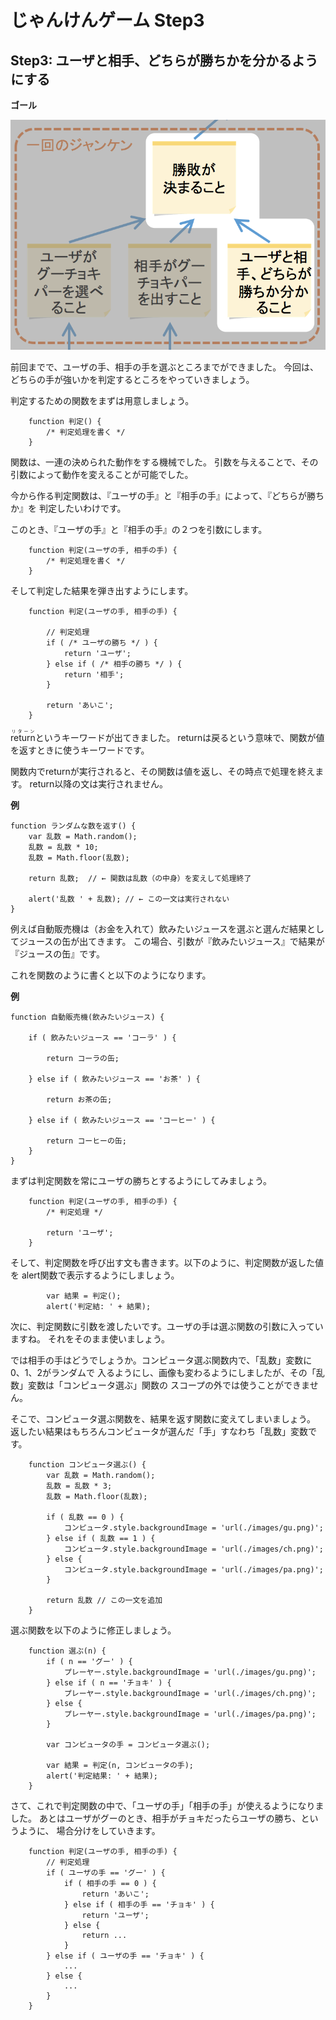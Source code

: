 じゃんけんゲーム Step3
=========================

## Step3: ユーザと相手、どちらが勝ちかを分かるようにする

**ゴール**

![Step3のゴール](https://github.com/TechZemi/Janken/blob/master/README/Step3.png?raw=true)

前回までで、ユーザの手、相手の手を選ぶところまでができました。
今回は、どちらの手が強いかを判定するところをやっていきましょう。

判定するための関数をまずは用意しましょう。

```
    function 判定() {
        /* 判定処理を書く */
    }
```

関数は、一連の決められた動作をする機械でした。
引数を与えることで、その引数によって動作を変えることが可能でした。

今から作る判定関数は、『ユーザの手』と『相手の手』によって、『どちらが勝ちか』を
判定したいわけです。

このとき、『ユーザの手』と『相手の手』の２つを引数にします。


```
    function 判定(ユーザの手, 相手の手) {
        /* 判定処理を書く */
    }
```

そして判定した結果を弾き出すようにします。

```
    function 判定(ユーザの手, 相手の手) {
        
        // 判定処理
        if ( /* ユーザの勝ち */ ) {
            return 'ユーザ';    
        } else if ( /* 相手の勝ち */ ) {
            return '相手';    
        } 
        
        return 'あいこ';
    }
```

<ruby><rb>return</rb><rt>リターン</rt></ruby>というキーワードが出てきました。
returnは戻るという意味で、関数が値を返すときに使うキーワードです。

関数内でreturnが実行されると、その関数は値を返し、その時点で処理を終えます。
return以降の文は実行されません。

**例**
```
function ランダムな数を返す() {
    var 乱数 = Math.random();
    乱数 = 乱数 * 10;
    乱数 = Math.floor(乱数);
    
    return 乱数;  // ← 関数は乱数（の中身）を変えして処理終了
    
    alert('乱数 ' + 乱数); // ← この一文は実行されない
}
```

例えば自動販売機は（お金を入れて）飲みたいジュースを選ぶと選んだ結果としてジュースの缶が出てきます。
この場合、引数が『飲みたいジュース』で結果が『ジュースの缶』です。

これを関数のように書くと以下のようになります。

**例** 

```
function 自動販売機(飲みたいジュース) {

    if ( 飲みたいジュース == 'コーラ' ) {
        
        return コーラの缶;
        
    } else if ( 飲みたいジュース == 'お茶' ) {
        
        return お茶の缶;
        
    } else if ( 飲みたいジュース == 'コーヒー' ) {
        
        return コーヒーの缶;
    }
}
```

まずは判定関数を常にユーザの勝ちとするようにしてみましょう。

```
    function 判定(ユーザの手, 相手の手) {
        /* 判定処理 */
        
        return 'ユーザ';
    }
```

そして、判定関数を呼び出す文も書きます。以下のように、判定関数が返した値を
alert関数で表示するようにしましょう。

```
        var 結果 = 判定();
        alert('判定結: ' + 結果);
```

次に、判定関数に引数を渡したいです。ユーザの手は選ぶ関数の引数に入っていますね。
それをそのまま使いましょう。

では相手の手はどうでしょうか。コンピュータ選ぶ関数内で、「乱数」変数に0、1、2がランダムで
入るようにし、画像も変わるようにしましたが、その「乱数」変数は「コンピュータ選ぶ」関数の
スコープの外では使うことができません。

そこで、コンピュータ選ぶ関数を、結果を返す関数に変えてしまいましょう。
返したい結果はもちろんコンピュータが選んだ「手」すなわち「乱数」変数です。

```
    function コンピュータ選ぶ() {
        var 乱数 = Math.random();
        乱数 = 乱数 * 3;
        乱数 = Math.floor(乱数);
        
        if ( 乱数 == 0 ) {
            コンピュータ.style.backgroundImage = 'url(./images/gu.png)';
        } else if ( 乱数 == 1 ) {
            コンピュータ.style.backgroundImage = 'url(./images/ch.png)';
        } else {
            コンピュータ.style.backgroundImage = 'url(./images/pa.png)';
        }
        
        return 乱数 // この一文を追加
    }
```

選ぶ関数を以下のように修正しましょう。

```
    function 選ぶ(n) {
        if ( n == 'グー' ) {
            プレーヤー.style.backgroundImage = 'url(./images/gu.png)';
        } else if ( n == 'チョキ' ) {
            プレーヤー.style.backgroundImage = 'url(./images/ch.png)';
        } else {
            プレーヤー.style.backgroundImage = 'url(./images/pa.png)';
        }
        
        var コンピュータの手 = コンピュータ選ぶ();
        
        var 結果 = 判定(n, コンピュータの手);
        alert('判定結果: ' + 結果);
    }
```

さて、これで判定関数の中で、「ユーザの手」「相手の手」が使えるようになりました。
あとはユーザがグーのとき、相手がチョキだったらユーザの勝ち、というように、
場合分けをしていきます。


```
    function 判定(ユーザの手, 相手の手) {
        // 判定処理
        if ( ユーザの手 == 'グー' ) {
            if ( 相手の手 == 0 ) {
                return 'あいこ';
            } else if ( 相手の手 == 'チョキ' ) {
                return 'ユーザ';
            } else {
                return ...
            }
        } else if ( ユーザの手 == 'チョキ' ) {
            ...
        } else {
            ...
        }
    }
```
